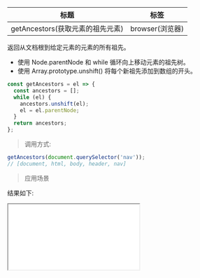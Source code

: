 | 标题                             | 标签            |
| -------------------------------- | --------------- |
| getAncestors(获取元素的祖先元素) | browser(浏览器) |

返回从文档根到给定元素的元素的所有祖先。

- 使用 Node.parentNode 和 while 循环向上移动元素的祖先树。
- 使用 Array.prototype.unshift() 将每个新祖先添加到数组的开头。

```js
const getAncestors = el => {
  const ancestors = [];
  while (el) {
    ancestors.unshift(el);
    el = el.parentNode;
  }
  return ancestors;
};
```

> 调用方式:

```js
getAncestors(document.querySelector('nav'));
// [document, html, body, header, nav]
```

> 应用场景

<div class="code-editor" data-url="codes/javascript/html/getAncestors.html" data-language="html"></div>

结果如下:

<iframe src="codes/javascript/html/getAncestors.html"></iframe>
